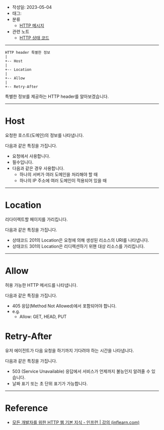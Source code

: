 - 작성일: 2023-05-04
- 태그: 
- 분류
    - [HTTP 메시지](HTTP%20메시지.md)
- 관련 노트
    - [HTTP 상태 코드](HTTP%20상태%20코드.md)
---

```
HTTP header 특별한 정보
|
+-- Host
|
+-- Location
|
+-- Allow
|
+-- Retry-After
```

특별한 정보를 제공하는 HTTP header를 알아보겠습니다.

---

# Host

요청한 호스트(도메인)의 정보를 나타냅니다.

다음과 같은 특징을 가집니다.

- 요청에서 사용합니다.
- 필수입니다.
- 다음과 같은 경우 사용합니다.
    - 하나의 서버가 여러 도메인을 처리해야 할 때
    - 하나의 IP 주소에 여러 도메인이 적용되어 있을 때

---

# Location

리다이렉트할 페이지를 가리킵니다.

다음과 같은 특징을 가집니다.

- 상태코드 201의 Location은 요청에 의해 생성된 리소스의 URI를 나타냅니다.
- 상태코드 301의 Location은 리디렉션하기 위핸 대상 리소스를 가리킵니다.

---
# Allow

허용 가능한 HTTP 메서드를 나타냅니다.

다음과 같은 특징을 가집니다.

- 405 응답(Method Not Allowed)에서 포함되어야 합니다.
- e.g.
    - Allow: GET, HEAD, PUT

# Retry-After

유저 에이전트가 다음 요청을 하기까지 기다려야 하는 시간을 나타냅니다.

다음과 같은 특징을 가집니다.

- 503 (Service Unavailable) 응답에서 서비스가 언제까지 불능인지 알려줄 수 있습니다.
- 날짜 표기 또는 초 단위 표기가 가능합니다.


---

# Reference

- [모든 개발자를 위한 HTTP 웹 기본 지식 - 인프런 | 강의 (inflearn.com)](https://www.inflearn.com/course/http-%EC%9B%B9-%EB%84%A4%ED%8A%B8%EC%9B%8C%ED%81%AC)